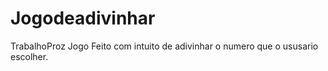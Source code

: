 # Jogodeadivinhar
TrabalhoProz
Jogo Feito com intuito de adivinhar o numero que o ususario escolher.
